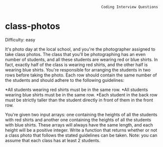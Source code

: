                                                 Coding Interview Questions 
# class-photos         

Difficulty: easy

  It's photo day at the local school, and you're the photographer assigned to
  take class photos. The class that you'll be photographing has an even number
  of students, and all these students are wearing red or blue shirts. In fact,
  exactly half of the class is wearing red shirts, and the other half is wearing
  blue shirts. You're responsible for arranging the students in two rows before
  taking the photo. Each row should contain the same number of the students and
  should adhere to the following guidelines:
  
  *All students wearing red shirts must be in the same row.
  *All students wearing blue shirts must be in the same row.
  *Each student in the back row must be strictly taller than the student directly in front of them in the front row.
  
  You're given two input arrays: one containing the heights of all the students
  with red shirts and another one containing the heights of all the students
  with blue shirts. These arrays will always have the same length, and each
  height will be a positive integer. Write a function that returns whether or
  not a class photo that follows the stated guidelines can be taken.
  Note: you can assume that each class has at least 2 students.
